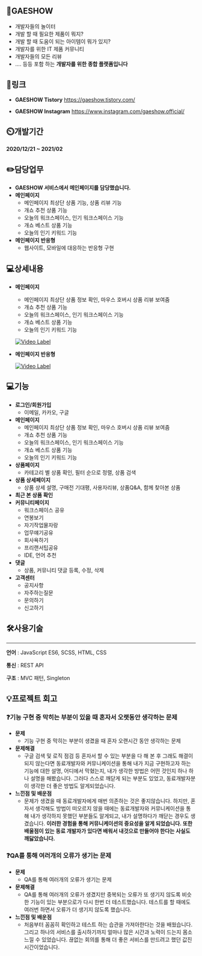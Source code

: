 ## 👏GAESHOW



- 개발자들의 놀이터
- 개발 할 때 필요한 제품이 뭐지?
- 개발 할 때 도움이 되는 아이템이 뭐가 있지?
- 개발자를 위한 IT 제품 커뮤니티
- 개발자들의 모든 리뷰
- ....  등등 포함 하는 **개발자를 위한 종합 플랫폼입니다**

## 📎링크


- **GAESHOW Tistory**
https://gaeshow.tistory.com/

- **GAESHOW Instagram**
https://www.instagram.com/gaeshow.official/

## ⏲️개발기간



**2020/12/21 ~ 2021/02**

## ✏️담당업무


- **GAESHOW 서비스에서 메인페이지를 담당했습니다.**
- **메인페이지**
    - 메인페이지 최상단 상품 기능, 상품 리뷰 기능
    - 개쇼 추천 상품 기능
    - 오늘의 워크스페이스, 인기 워크스페이스 기능
    - 개쇼 베스트 상품 기능
    - 오늘의 인기 키워드 기능
- **메인페이지 반응형**
    - 웹사이트, 모바일에 대응하는 반응형  구현
    

## 💻상세내용


- **메인페이지**
    - 메인페이지 최상단 상품 정보 확인, 마우스 호버시 상품 리뷰 보여줌
    - 개쇼 추천 상품 기능
    - 오늘의 워크스페이스, 인기 워크스페이스 기능
    - 개쇼 베스트 상품 기능
    - 오늘의 인기 키워드 기능
    
   [![Video Label](http://img.youtube.com/vi/0id_JC6f_dQ/0.jpg)](https://youtu.be/0id_JC6f_dQ)
    

- **메인페이지 반응형**
    
    
    [![Video Label](http://img.youtube.com/vi/NrLzN6oB_jw/0.jpg)](https://youtu.be/NrLzN6oB_jw)
    

## 💻기능



- **로그인/회원가입**
    - 이메일, 카카오, 구글
- **메인페이지**
    - 메인페이지 최상단 상품 정보 확인, 마우스 호버시 상품 리뷰 보여줌
    - 개쇼 추천 상품 기능
    - 오늘의 워크스페이스, 인기 워크스페이스 기능
    - 개쇼 베스트 상품 기능
    - 오늘의 인기 키워드 기능
- **상품페이지**
    - 카테고리 별 상품 확인, 필터 순으로 정렬, 상품 검색
- **상품 상세페이지**
    - 상품 상세 설명, 구매전 기대평, 사용자리뷰, 상품Q&A, 함께 찾아본 상품
- **최근 본 상품 확인**
- **커뮤니티페이지**
    - 워크스페이스 공유
    - 연봉보기
    - 자기작업물자랑
    - 업무얘기공유
    - 회사욕하기
    - 프리랜서팁공유
    - IDE, 언어 추천
- **댓글**
    - 상품, 커뮤니티 댓글 등록, 수정, 삭제
- **고객센터**
    - 공지사항
    - 자주하는질문
    - 문의하기
    - 신고하기

## 🛠️사용기술

---

**언어** : JavaScript ES6, SCSS, HTML, CSS

**통신** : REST API 

**구조** : MVC 패턴, Singleton 

## 💡프로젝트 회고



### ❓기능 구현 중 막히는 부분이 있을 때 혼자서 오랫동안 생각하는 문제

- **문제**
    - 기능 구현 중 막히는 부분이 생겼을 때 혼자 오랜시간 동안 생각하는 문제
- **문제해결**
    - 구글 검색 및 로직 점검 등 혼자서 할 수 있는 부분을 다 해 본 후 그래도 해결이 되지 않는다면 동료개발자와 커뮤니케이션을 통해 내가 지금 구현하고자 하는 기능에 대한 설명, 어디에서 막혔는지, 내가 생각한 방법은 어떤 것인지 하나 하나 설명을 해봤습니다. 그러다 스스로 깨닫게 되는 부분도 있었고, 동료개발자분이 생각한 더 좋은 방법도 알게되었습니다.
- **느낀점 및 배운점**
    - 문제가 생겼을 때 동료개발자에게 매번 의존하는 것은 좋지않습니다. 하지만, 혼자서 생각해도 방법이 떠오르지 않을 때에는 동료개발자와 커뮤니케이션을 통해 내가 생각하지 못했던 부분들도 알게되고, 내가 설명하다가 깨닫는 경우도 생겼습니다. **이러한 경험을 통해 커뮤니케이션의 중요성을 알게 되었습니다. 또한** **배울점이 있는 동료 개발자가 있다면 배워서 내것으로 만들어야 한다는 사실도 깨닳았습니다.**
    

### ❓QA를 통해 여러개의 오류가 생기는 문제

- **문제**
    - QA를 통해 여러개의 오류가 생기는 문제
- **문제해결**
    - QA를 통해 여러개의 오류가 생겼지만 중복되는 오류가  또 생기지 않도록 비슷한 기능이 있는 부분으로가 다시 한번 더 테스트했습니다. 테스트를 할 때에도 여러번 하면서 오류가 더 생기지 않도록 했습니다.
- **느낀점 및 배운점**
    - 처음부터 꼼꼼히 확인하고 테스트 하는 습관을 가져아한다는 것을 배웠습니다. 그리고 하나의 서비스를 출시하기까지 얼마나 많은 시간과 노력이 드는지 몸소 느낄 수 있었습니다.  끊없는 회의를 통해 더 좋은 서비스를 만드려고 했던 값진 시간이었습니다.
